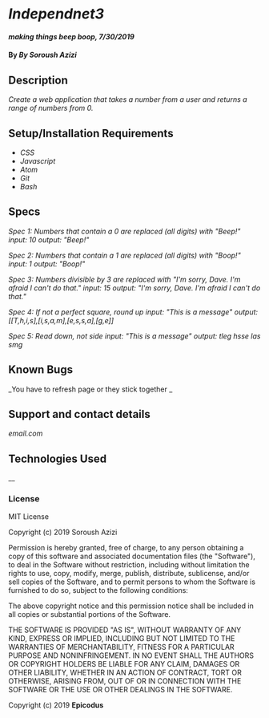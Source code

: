 # _Independnet3_

#### _making things beep boop, 7/30/2019_

#### By _**By Soroush Azizi**_

## Description

_Create a web application that takes a number from a user and returns a range of numbers from 0._

## Setup/Installation Requirements

* _CSS_
* _Javascript_
* _Atom_
* _Git_
* _Bash_

## Specs

_Spec 1: Numbers that contain a 0 are replaced (all digits) with "Beep!"_
 _input: 10_
 _output: "Beep!"_

_Spec 2: Numbers that contain a 1 are replaced (all digits) with "Boop!"_
 _input: 1_
 _output: "Boop!"_

_Spec 3:  Numbers divisible by 3 are replaced with "I'm sorry, Dave. I'm afraid I can't do that."_
 _input: 15_
 _output: "I'm sorry, Dave. I'm afraid I can't do that."_

_Spec 4:  If not a perfect square, round up_
 _input: "This is a message"_
 _output:[[T,h,i,s],[i,s,a,m],[e,s,s,a],[g,e]]_

_Spec 5: Read down, not side_
 _input: "This is a message"_
 _output: tleg hsse las smg_



## Known Bugs

_You have to refresh page or they stick together _

## Support and contact details

_email.com_

## Technologies Used

__

### License

MIT License

Copyright (c) 2019 Soroush Azizi

Permission is hereby granted, free of charge, to any person obtaining a copy
of this software and associated documentation files (the "Software"), to deal
in the Software without restriction, including without limitation the rights
to use, copy, modify, merge, publish, distribute, sublicense, and/or sell
copies of the Software, and to permit persons to whom the Software is
furnished to do so, subject to the following conditions:

The above copyright notice and this permission notice shall be included in all
copies or substantial portions of the Software.

THE SOFTWARE IS PROVIDED "AS IS", WITHOUT WARRANTY OF ANY KIND, EXPRESS OR
IMPLIED, INCLUDING BUT NOT LIMITED TO THE WARRANTIES OF MERCHANTABILITY,
FITNESS FOR A PARTICULAR PURPOSE AND NONINFRINGEMENT. IN NO EVENT SHALL THE
AUTHORS OR COPYRIGHT HOLDERS BE LIABLE FOR ANY CLAIM, DAMAGES OR OTHER
LIABILITY, WHETHER IN AN ACTION OF CONTRACT, TORT OR OTHERWISE, ARISING FROM,
OUT OF OR IN CONNECTION WITH THE SOFTWARE OR THE USE OR OTHER DEALINGS IN THE
SOFTWARE.

Copyright (c) 2019 **Epicodus**
